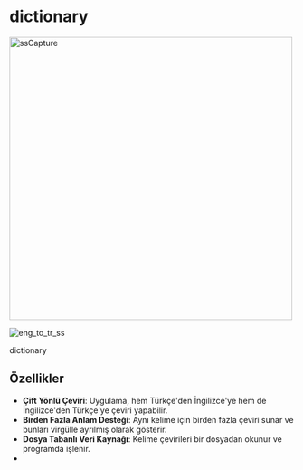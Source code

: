 # dictionary

<img src="https://github.com/user-attachments/assets/b4167816-d591-4385-90b7-24360f3f71d3" alt="ssCapture" width="500">

![eng_to_tr_ss](https://github.com/user-attachments/assets/286617e4-3ed4-4ced-9fe2-4d9e2e84eb08)

dictionary

## Özellikler
- **Çift Yönlü Çeviri**: Uygulama, hem Türkçe'den İngilizce'ye hem de İngilizce'den Türkçe'ye çeviri yapabilir.
- **Birden Fazla Anlam Desteği**: Aynı kelime için birden fazla çeviri sunar ve bunları virgülle ayrılmış olarak gösterir.
- **Dosya Tabanlı Veri Kaynağı**: Kelime çevirileri bir dosyadan okunur ve programda işlenir.
- 
